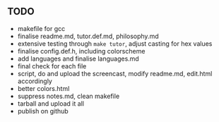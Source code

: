 ## TODO

* makefile for gcc
* finalise readme.md, tutor.def.md, philosophy.md
* extensive testing through `make tutor`, adjust casting for hex values
* finalise config.def.h, including colorscheme
* add languages and finalise languages.md
* final check for each file
* script, do and upload the screencast, modify readme.md, edit.html accordingly
* better colors.html
* suppress notes.md, clean makefile
* tarball and upload it all
* publish on github
